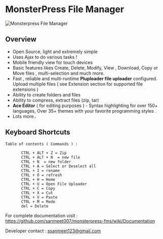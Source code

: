 # MonsterPress File Manager 

![Monsterpress File Manager](https://sanmeet007.github.io/mp/main.png)

## Overview 
* Open Source, light and extremely simple
* Uses Ajax to do various tasks ! 
* Mobile friendly view for touch devices
* Basic features likes Create, Delete, Modify, View ,  Download, Copy or  Move files  , multi-selection  and much more.
* Fast , reliable and multi-runtime **Pluploader file uploader**  configured. Upload  multiple files ( see Extension section for supported file extensions ) 
* Ability to create folders and files
* Ability to compress, extract files (zip, tar)
* **Ace Editor** ( for editing purposes )   - Syntax highlighting for over 150+ languages, Over 35+ themes with your favorite programming styles . 
* Lots more..

## Keyboard Shortcuts 

```
Table of contents ( Commands ) : 

       CTRL + ALT + Z = Zip
       CTRL + ALT + N  = new file
       CTRL + N  = new folder
       CTRL + A = Select or Deselect all
       CTRL + I = rename
       CTRL + O = refresh 
       CTRL + H = Home
       CTRL + U = Open File Uploader
       CTRL + C = Copy
       CTRL + X = Cut
       CTRL + V = Paste
       CTRL + M = Mode
       del = Delete

```

 
For complete documentation visit : 
https://github.com/sanmeet007/monsterpress-fms/wiki/Documentation

Developer contact : ssanmeet123@gmail.com 
